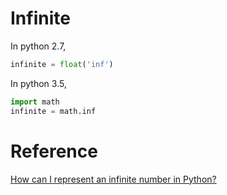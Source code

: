 # Infinite
In python 2.7,
```python
infinite = float('inf')
```
In python 3.5,
```python
import math
infinite = math.inf
```
# Reference
[How can I represent an infinite number in Python?
](https://stackoverflow.com/questions/7781260/how-can-i-represent-an-infinite-number-in-python)
